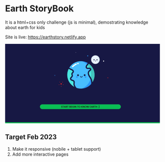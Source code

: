 # Earth StoryBook
It is a html+css only challenge (js is minimal), demostrating knowledge about earth for kids

Site is live:
https://earthstory.netlify.app

[![sample screenshot](thumbnail.jpg)](https://earthstory.netlify.app)

## Target Feb 2023
1. Make it responsive (nobile + tablet support)
2. Add more interactive pages
